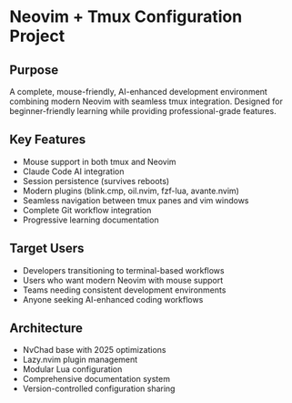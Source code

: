 # Neovim + Tmux Configuration Project

## Purpose
A complete, mouse-friendly, AI-enhanced development environment combining modern Neovim with seamless tmux integration. Designed for beginner-friendly learning while providing professional-grade features.

## Key Features
- Mouse support in both tmux and Neovim
- Claude Code AI integration 
- Session persistence (survives reboots)
- Modern plugins (blink.cmp, oil.nvim, fzf-lua, avante.nvim)
- Seamless navigation between tmux panes and vim windows
- Complete Git workflow integration
- Progressive learning documentation

## Target Users
- Developers transitioning to terminal-based workflows
- Users who want modern Neovim with mouse support
- Teams needing consistent development environments
- Anyone seeking AI-enhanced coding workflows

## Architecture
- NvChad base with 2025 optimizations
- Lazy.nvim plugin management
- Modular Lua configuration
- Comprehensive documentation system
- Version-controlled configuration sharing